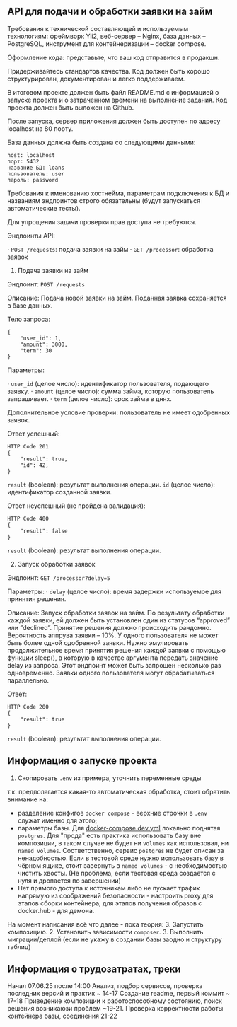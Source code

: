 API для подачи и обработки заявки на займ
-


Требования к технической составляющей и используемым технологиям: 
фреймворк Yii2, веб-сервер – Nginx, база данных – PostgreSQL, инструмент для контейнеризации – docker compose.

Оформление кода: представьте, что ваш код отправится в продакшн. 

Придерживайтесь стандартов качества. Код должен быть хорошо структурирован, документирован и легко поддерживаем.

В итоговом проекте должен быть файл README.md с информацией о запуске проекта и о затраченном времени на выполнение задания. 
Код проекта должен быть выложен на Github.

После запуска, сервер приложения должен быть доступен по адресу localhost на 80 порту.

База данных должна быть создана со следующими данными:
```
host: localhost
порт: 5432
название БД: loans
пользователь: user
пароль: password
```

Требования к именованию хостнейма, параметрам подключения к БД и названиям эндпоинтов строго обязательны 
(будут запускаться автоматические тесты).

Для упрощения задачи проверки прав доступа не требуются.

Эндпоинты API:

·   `POST /requests`: подача заявки на займ
·   `GET /processor`: обработка заявок

1. Подача заявки на займ

Эндпоинт: `POST /requests`

Описание: Подача новой заявки на займ. Поданная заявка сохраняется в базе данных.

Тело запроса:
```
{
    "user_id": 1,
    "amount": 3000,
    "term": 30
}
```

Параметры:

·   `user_id` (целое число): идентификатор пользователя, подающего заявку.
·   `amount` (целое число): сумма займа, которую пользователь запрашивает.
·   `term` (целое число): срок займа в днях.

Дополнительное условие проверки: пользователь не имеет одобренных заявок.

Ответ успешный:
```
HTTP Code 201
{
    "result": true,
    "id": 42,
}
```
`result` (boolean): результат выполнения операции.
`id` (целое число): идентификатор созданной заявки.

Ответ неуспешный (не пройдена валидация):
```
HTTP Code 400
{
    "result": false
}
```

`result` (boolean): результат выполнения операции.



2. Запуск обработки заявок

Эндпоинт: `GET /processor?delay=5`

Параметры:
·   `delay` (целое число): время задержки используемое для принятия решения.

Описание: Запуск обработки заявок на займ. По результату обработки каждой заявки, ей должен быть установлен 
один из статусов “approved” или ”declined”. Принятие решения должно происходить рандомно. 
Вероятность аппрува заявки – 10%. У одного пользователя не может быть более одной одобренной заявки. 
Нужно эмулировать продолжительное время принятия решения каждой заявки с помощью функции sleep(), 
в которую в качестве аргумента передать значение delay из запроса. 
Этот эндпоинт может быть запрошен несколько раз одновременно. 
Заявки одного пользователя могут обрабатываться параллельно.

Ответ:
```
HTTP Code 200
{
    "result": true
}
```

`result` (boolean): результат выполнения операции.




Информация о запуске проекта
-

1. Скопировать `.env` из примера, уточнить переменные среды

т.к. предполагается какая-то автоматическая обработка, стоит обратить внимание на:
- разделение конфигов `docker compose` - верхние строчки в `.env` служат именно для этого;
- параметры базы. Для [docker-compose.dev.yml](docker-compose.dev.yml) локально поднятая `postgres`. Для "прода" есть
практика использовать базу вне композиции, в таком случае не будет ни `volumes` как использовал, ни `named volumes`.
Соответственно, сервис `postgres` не будет описан за ненадобностью. Если в тестовой среде нужно использовать базу 
в чёрном ящике, стоит завернуть в `named volumes` - с необходимостью чистить хвосты.
  (Не проблема, если тестовая среда создаётся с нуля и дропается по завершении)
- Нет прямого доступа к источникам либо не пускает трафик напрямую из соображений безопасности - настроить proxy 
для этапов сборки контейнера, для этапов получения образов с docker.hub - для демона. 

На момент написания всё что далее - пока теория:
3. Запустить композицию.
2. Установить зависимости `composer`.
3. Выполнить миграции/деплой (если не укажу в создании базы заодно и структуру таблиц)


Информация о трудозатратах, треки
- 

Начал 07.06.25 после 14:00
Анализ, подбор сервисов, проверка последних версий и практик
~ 14-17
Создание readme, первый коммит ~ 17-18
Приведение композиции к работоспособному состоянию, поиск решения возникаюзи проблем ~19-21.
Проверка корректности работы контейнера базы, соединения 21-22